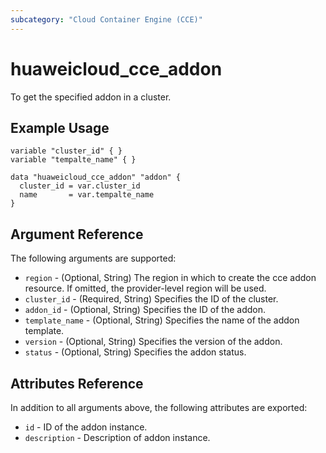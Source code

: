 ```yaml
---
subcategory: "Cloud Container Engine (CCE)"
---
```


# huaweicloud\_cce\_addon

To get the specified addon in a cluster.

## Example Usage

```hcl
variable "cluster_id" { }
variable "tempalte_name" { }

data "huaweicloud_cce_addon" "addon" {
  cluster_id = var.cluster_id
  name       = var.tempalte_name
}
```
## Argument Reference

The following arguments are supported:

* `region` - (Optional, String) The region in which to create the cce addon resource.
 If omitted, the provider-level region will be used.
* `cluster_id` - (Required, String) Specifies the ID of the cluster.
* `addon_id` - (Optional, String) Specifies the ID of the addon.
* `template_name` - (Optional, String) Specifies the name of the addon template.
* `version` - (Optional, String) Specifies the version of the addon.
* `status` - (Optional, String) Specifies the addon status.

## Attributes Reference

In addition to all arguments above, the following attributes are exported:

 * `id` - ID of the addon instance.
 * `description` - Description of addon instance.
